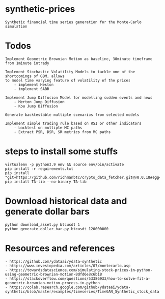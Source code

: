# synthetic-prices

    Synthetic financial time series generation for the Monte-Carlo simulation



# Todos

    Implement Geometric Brownian Motion as baseline, 30minute timeframe from 1minute intrady 

    Implement Stochastic Volatility Models to tackle one of the shortcomings of GBM, allows
    to model time varying feature of volatility of the prices
        - implement Heston
        - implement SABR

    Implement Jump Diffusion Model for modelling sudden events and news
        - Merton Jump Diffusion
        - Kou Jump Diffusion

    Generate backtestable multiple scenarios from selected models
    
    Implement simple trading rule based on RSI or other indicators
        - backtest on multiple MC paths
        - Extract PSR, DSR, SR metrics from MC paths


    



# steps to install some stuffs

    virtualenv -p python3.9 env && source env/bin/activate
    pip install -r requirements.txt
    pip install "git+https://github.com/richmanbtc/crypto_data_fetcher.git@v0.0.18#egg=crypto_data_fetcher"
    pip install TA-lib --no-binary TA-lib


# Download historical data and generate dollar bars

    python download_asset.py btcusdt 1
    python generate_dollar_bar.py btcusdt 120000000


# Resources and references

    - https://github.com/ydataai/ydata-synthetic
    - https://www.investopedia.com/articles/07/montecarlo.asp
    - https://towardsdatascience.com/simulating-stock-prices-in-python-using-geometric-brownian-motion-8dfd6e8c6b18 
    - https://stackoverflow.com/questions/53386933/how-to-solve-fit-a-geometric-brownian-motion-process-in-python
    - https://colab.research.google.com/github/ydataai/ydata-synthetic/blob/master/examples/timeseries/TimeGAN_Synthetic_stock_data.ipynb


